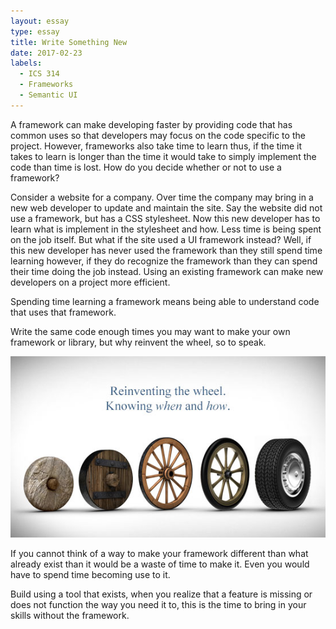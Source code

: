 ```yaml
---
layout: essay
type: essay
title: Write Something New
date: 2017-02-23
labels:
  - ICS 314
  - Frameworks
  - Semantic UI
---
```


A framework can make developing faster by providing code that has common uses so that developers may focus on the code specific to the project. However, frameworks also take time to learn thus, if the time it takes to learn is longer than the time it would take to simply implement the code than time is lost. How do you decide whether or not to use a framework?

Consider a website for a company. Over time the company may bring in a new web developer to update and maintain the site. Say the website did not use a framework, but has a CSS stylesheet. Now this new developer has to learn what is implement in the stylesheet and how. Less time is being spent on the job itself. But what if the site used a UI framework instead? Well, if this new developer has never used the framework than they still spend time learning however, if they do recognize the framework than they can spend their time doing the job instead. Using an existing framework can make new developers on a project more efficient.

Spending time learning a framework means being able to understand code that uses that framework.

Write the same code enough times you may want to make your own framework or library, but why reinvent the wheel, so to speak.

<img src="../images/Reinventing-the-Wheel.jpg">

If you cannot think of a way to make your framework different than what already exist than it would be a waste of time to make it. Even you would have to spend time becoming use to it.

Build using a tool that exists, when you realize that a feature is missing or does not function the way you need it to, this is the time to bring in your skills without the framework.